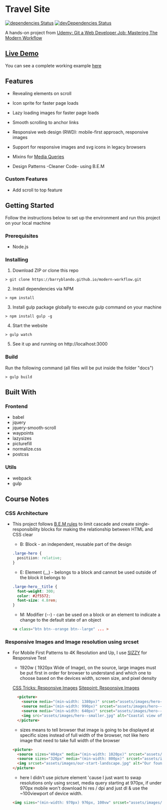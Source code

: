 # Travel Site

[![dependencies Status](https://david-dm.org/barryblando/modern-workflow/status.svg)](https://david-dm.org/barryblando/modern-workflow)
[![devDependencies Status](https://david-dm.org/barryblando/modern-workflow/dev-status.svg)](https://david-dm.org/barryblando/modern-workflow?type=dev)

A hands-on project from [Udemy: Git a Web Developer Job: Mastering The Modern Workflow](https://www.udemy.com/git-a-web-developer-job-mastering-the-modern-workflow/learn/v4)

## [Live Demo](https://barryblando.github.io/modern-workflow/)

You can see a complete working example [here](https://barryblando.github.io/modern-workflow/)

## Features

* Revealing elements on scroll

* Icon sprite for faster page loads

* Lazy loading images for faster page loads

* Smooth scrolling to anchor links

* Responsive web design (RWD): mobile-first approach, responsive images

* Support for responsive images and svg icons in legacy browsers

* Mixins for [Media Queries](https://www.emailonacid.com/blog/article/email-development/emailology_media_queries_demystified_min-width_and_max-width)

* Design Patterns -Cleaner Code- using B.E.M

### Custom Features

* Add scroll to top feature

## Getting Started

Follow the instructions below to set up the environment and run this project on your local machine

### Prerequisites

* Node.js

### Installing

1. Download ZIP or clone this repo
```
> git clone https://barryblando.github.io/modern-workflow.git
```

2. Install dependencies via NPM
```
> npm install
```

3. Install gulp package globally to execute gulp command on your machine
```
> npm install gulp -g
```

4. Start the website
```
> gulp watch
```

5. See it up and running on http://localhost:3000

### Build

Run the following command (all files will be put inside the folder "docs")
```
> gulp build
```

## Built With

### Frontend

* babel
* jquery
* jquery-smooth-scroll
* waypoints
* lazysizes
* picturefill
* normalize.css
* postcss

### Utils

* webpack
* gulp

## Course Notes

### CSS Architecture

* This project follows [B.E.M rules](http://getbem.com/) to limit cascade and create single-responsibility blocks for making the relationship between HTML and CSS clear

  * B: Block - an independent, reusable part of the design
  ```css
  .large-hero {
    positiion: relative;
  }
  ```

  * E: Element (__) - belongs to a block and cannot be used outside of the block it belongs to
  ```css
  .large-hero__title {
    font-weight: 300;
    color: #2f5572;
    font-size: 4.8rem;
  }
  ```

  * M: Modifier (--) - can be used on a block or an element to indicate a change to the default state of an object
  ```html
  <a class="btn btn--orange btn--large" ... >
  ```

### Responsive Images and Image resolution using srcset

* For Mobile First Patterns to 4K Resolution and Up, I use [SIZZY](http://sizzy.co/) for Responsive Test

  * 1920w ( 1920px Wide of Image), on the source, large images must be put first in order for browser to understand and which one to choose based on the devices width, screen size, and pixel density

  [CSS Tricks: Responsive Images](https://css-tricks.com/responsive-images-youre-just-changing-resolutions-use-srcset/)
  [Sitepoint: Responsive Images](https://www.sitepoint.com/how-to-build-responsive-images-with-srcset/)

  ```html
    <picture>
      <source media="(min-width: 1380px)" srcset="assets/images/hero--large.jpg 1920w, assets/images/hero--large-hi-dpi.jpg 3840w">
      <source media="(min-width: 990px)" srcset="assets/images/hero--medium.jpg 1380px, assets/images/hero--medium-hi-dpi.jpg 2760w">
      <source media="(min-width: 640px)" srcset="assets/images/hero--small.jpg, assets/images/hero--small-hi-dpi.jpg">
      <img src="assets/images/hero--smaller.jpg" alt="Coastal view of ocean and mountains">
    </picture>
  ```

  * sizes means to tell browser that image is going to be displayed at specific sizes instead of full width of the browser, not like hero image that need to take full width of the browser
  ```html
  <picture>
    <source sizes="404px" media="(min-width: 1020px)" srcset="assets/images/our-start.jpg 404w, assets/images/our-start-hi-dpi.jpg 808w">
    <source sizes="320px" media="(min-width: 800px)" srcset="assets/images/our-start-portrait.jpg 382w, assets/images/our-start-portrait-hi-dpi.jpg 764w">
    <img srcset="assets/images/our-start-landscape.jpg" alt="Our founder, Jane Doe">
  </picture>
  ```

  * here I didn't use picture element 'cause I just want to swap resolutions only using srcset, media query starting at 970px, if under 970px mobile won't download hi res / dpi and just dl & use the ~100viewport of device width.
  ```html
  <img sizes="(min-width: 970px) 976px, 100vw" srcset="assets/images/first-trip-low-res.jpg 565w, assets/images/first-trip.jpg 976w, assets/images/first-trip-hi-dpi.jpg 1952w" alt="Couple walking down a street.">
  ```
